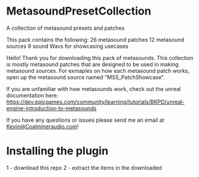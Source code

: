 # MetasoundPresetCollection
 A collection of metasound presets and patches

This pack contains the following:
26 metasound patches
12 metasound sources
9 sound Wavs for showcasing usecases

 Hello!
 Thank you for downloading this pack of metasounds.
 This collection is mostly metasound patches that are designed to be used in making metasound sources. For exmaples on how each metasound patch works, open up the metasound source named "MSS_PatchShowcase".

 If you are unfamiliar with how metasounds work, check out the unreal documentation here: https://dev.epicgames.com/community/learning/tutorials/BKPD/unreal-engine-introduction-to-metasounds

If you have any questions or issues please send me an email at Kevin@Coalmineraudio.com!

# Installing the plugin

1 - download this repo
2 - extract the items in the downloaded 
